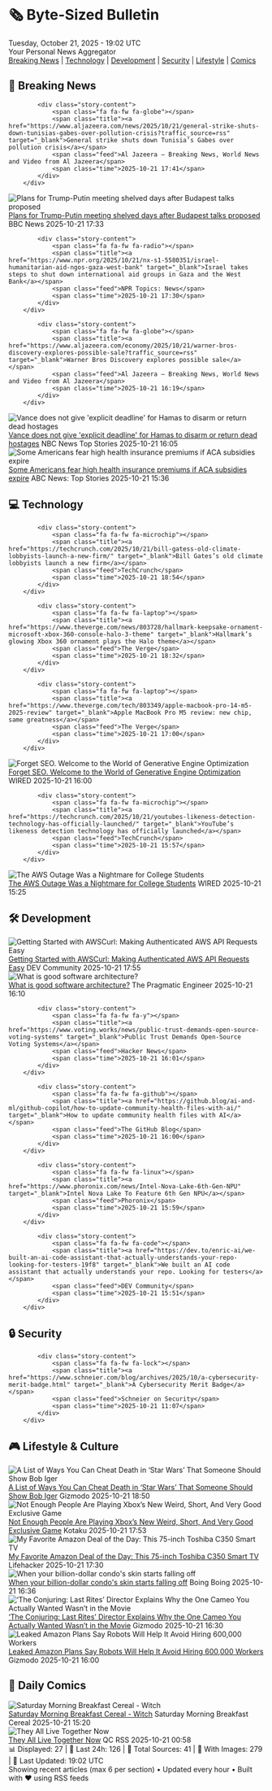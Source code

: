 <!-- Processing 54 RSS feeds at 2025-10-21 19:02:00 UTC -->
<!-- Processing: XKCD -->
<!-- Processing: Saturday Morning Breakfast Cereal -->
<!-- Processing: Penny Arcade -->
<!-- Processing: Garfield -->
<!-- Processing: Cyanide & Happiness -->
<!-- Processing: CNN Top Stories -->
<!-- Processing: CNN Breaking News -->
<!-- Processing: NPR News -->
<!-- Processing: CBC News -->
<!-- Error processing https://rss.cbc.ca/lineup/topstories.xml: The read operation timed out -->
<!-- Processing: Reuters World News -->
<!-- Processing: Guardian World News -->
<!-- Processing: TechCrunch -->
<!-- Processing: The Verge -->
<!-- Processing: Lobsters Python -->
<!-- Processing: Hacker News -->
<!-- Processing: StackOverflow Blog -->
<!-- Processing: It's FOSS -->
<!-- Processing: Red Hat Blog -->
<!-- Processing: Ubuntu Blog -->
<!-- Processing: GitHub Blog -->
<!-- Processing: GitLab Blog -->
<!-- Processing: The Pragmatic Engineer -->
<!-- Processing: Lifehacker -->
<!-- Processing: Gizmodo -->
<!-- Processing: Boing Boing -->
<!-- Processing: Krebs on Security -->
<!-- Generated 5 new posts out of 26 feeds processed -->
<div class="newspaper-header">
    <h1 class="newspaper-title">🗞️ Byte-Sized Bulletin</h1>
    <div class="newspaper-date">Tuesday, October 21, 2025 - 19:02 UTC</div>
    <div class="newspaper-subtitle">Your Personal News Aggregator</div>
</div>

<div class="newspaper-nav">
    <a href="#breaking">Breaking News</a> |
    <a href="#tech">Technology</a> |
    <a href="#dev">Development</a> |
    <a href="#security">Security</a> |
    <a href="#lifestyle">Lifestyle</a> |
    <a href="#webcomics">Comics</a>
</div>

<div class="news-section breaking-news" id="breaking">
<h2 class="section-header">🚨 Breaking News</h2>
<div class="stories-container">
<div class="story">
            
            <div class="story-content">
                <span class="fa fa-fw fa-globe"></span>
                <span class="title"><a href="https://www.aljazeera.com/news/2025/10/21/general-strike-shuts-down-tunisias-gabes-over-pollution-crisis?traffic_source=rss" target="_blank">General strike shuts down Tunisia’s Gabes over pollution crisis</a></span>
                <span class="feed">Al Jazeera – Breaking News, World News and Video from Al Jazeera</span>
                <span class="time">2025-10-21 17:41</span>
            </div>
        </div>
<div class="story">
            <img src="https://ichef.bbci.co.uk/ace/standard/240/cpsprodpb/1ae4/live/43fc4180-ae99-11f0-b305-65f4f8d88da9.jpg" alt="Plans for Trump-Putin meeting shelved days after Budapest talks proposed" class="story-image" loading="lazy" onerror="this.style.display='none'">
            <div class="story-content">
                <span class="fa fa-fw fa-earth-americas"></span>
                <span class="title"><a href="https://www.bbc.com/news/articles/c4gjp73gp41o?at_medium=RSS&at_campaign=rss" target="_blank">Plans for Trump-Putin meeting shelved days after Budapest talks proposed</a></span>
                <span class="feed">BBC News</span>
                <span class="time">2025-10-21 17:33</span>
            </div>
        </div>
<div class="story">
            
            <div class="story-content">
                <span class="fa fa-fw fa-radio"></span>
                <span class="title"><a href="https://www.npr.org/2025/10/21/nx-s1-5580351/israel-humanitarian-aid-ngos-gaza-west-bank" target="_blank">Israel takes steps to shut down international aid groups in Gaza and the West Bank</a></span>
                <span class="feed">NPR Topics: News</span>
                <span class="time">2025-10-21 17:30</span>
            </div>
        </div>
<div class="story">
            
            <div class="story-content">
                <span class="fa fa-fw fa-globe"></span>
                <span class="title"><a href="https://www.aljazeera.com/economy/2025/10/21/warner-bros-discovery-explores-possible-sale?traffic_source=rss" target="_blank">Warner Bros Discovery explores possible sale</a></span>
                <span class="feed">Al Jazeera – Breaking News, World News and Video from Al Jazeera</span>
                <span class="time">2025-10-21 16:19</span>
            </div>
        </div>
<div class="story">
            <img src="https://media-cldnry.s-nbcnews.com/image/upload/t_fit_1500w/mpx/2704722219/2025_10/1761062709071_f_mo_dc_vance_deadline_hamas_251021_1920x1080-2x3kw9.jpg" alt="Vance does not give &#x27;explicit deadline&#x27; for Hamas to disarm or return dead hostages" class="story-image" loading="lazy" onerror="this.style.display='none'">
            <div class="story-content">
                <span class="fa fa-fw fa-broadcast-tower"></span>
                <span class="title"><a href="https://www.nbcnews.com/video/vance-does-not-give-explicit-deadline-for-hamas-to-disarm-or-return-dead-hostages-250308677748" target="_blank">Vance does not give &#x27;explicit deadline&#x27; for Hamas to disarm or return dead hostages</a></span>
                <span class="feed">NBC News Top Stories</span>
                <span class="time">2025-10-21 16:05</span>
            </div>
        </div>
<div class="story">
            <img src="https://s.abcnews.com/images/Health/johnson-rt-er-251020_1760989553490_hpMain_4x3t_384.jpg" alt="Some Americans fear high health insurance premiums if ACA subsidies expire" class="story-image" loading="lazy" onerror="this.style.display='none'">
            <div class="story-content">
                <span class="fa fa-fw fa-tv"></span>
                <span class="title"><a href="https://abcnews.go.com/Health/americans-fear-high-premiums-aca-enhanced-subsidies-expire/story?id=126613026" target="_blank">Some Americans fear high health insurance premiums if ACA subsidies expire</a></span>
                <span class="feed">ABC News: Top Stories</span>
                <span class="time">2025-10-21 15:36</span>
            </div>
        </div>
</div>
</div>
<div class="news-section tech-news" id="tech">
<h2 class="section-header">💻 Technology</h2>
<div class="stories-container">
<div class="story">
            
            <div class="story-content">
                <span class="fa fa-fw fa-microchip"></span>
                <span class="title"><a href="https://techcrunch.com/2025/10/21/bill-gatess-old-climate-lobbyists-launch-a-new-firm/" target="_blank">Bill Gates’s old climate lobbyists launch a new firm</a></span>
                <span class="feed">TechCrunch</span>
                <span class="time">2025-10-21 18:54</span>
            </div>
        </div>
<div class="story">
            
            <div class="story-content">
                <span class="fa fa-fw fa-laptop"></span>
                <span class="title"><a href="https://www.theverge.com/news/803728/hallmark-keepsake-ornament-microsoft-xbox-360-console-halo-3-theme" target="_blank">Hallmark’s glowing Xbox 360 ornament plays the Halo theme</a></span>
                <span class="feed">The Verge</span>
                <span class="time">2025-10-21 18:32</span>
            </div>
        </div>
<div class="story">
            
            <div class="story-content">
                <span class="fa fa-fw fa-laptop"></span>
                <span class="title"><a href="https://www.theverge.com/tech/803349/apple-macbook-pro-14-m5-2025-review" target="_blank">Apple MacBook Pro M5 review: new chip, same greatness</a></span>
                <span class="feed">The Verge</span>
                <span class="time">2025-10-21 17:00</span>
            </div>
        </div>
<div class="story">
            <img src="https://media.wired.com/photos/68f6a93ad0fc611fc4919adc/master/pass/Model-Behavior-Santas-Helper-is-an-LLM-Business.jpg" alt="Forget SEO. Welcome to the World of Generative Engine Optimization" class="story-image" loading="lazy" onerror="this.style.display='none'">
            <div class="story-content">
                <span class="fa fa-fw fa-bolt"></span>
                <span class="title"><a href="https://www.wired.com/story/goodbye-seo-hello-geo-brandlight-openai/" target="_blank">Forget SEO. Welcome to the World of Generative Engine Optimization</a></span>
                <span class="feed">WIRED</span>
                <span class="time">2025-10-21 16:00</span>
            </div>
        </div>
<div class="story">
            
            <div class="story-content">
                <span class="fa fa-fw fa-microchip"></span>
                <span class="title"><a href="https://techcrunch.com/2025/10/21/youtubes-likeness-detection-technology-has-officially-launched/" target="_blank">YouTube’s likeness detection technology has officially launched</a></span>
                <span class="feed">TechCrunch</span>
                <span class="time">2025-10-21 15:57</span>
            </div>
        </div>
<div class="story">
            <img src="https://media.wired.com/photos/68f6afa95a7f87dd7d81d184/master/pass/Top_Art_Digital_Illo.jpg" alt="The AWS Outage Was a Nightmare for College Students" class="story-image" loading="lazy" onerror="this.style.display='none'">
            <div class="story-content">
                <span class="fa fa-fw fa-bolt"></span>
                <span class="title"><a href="https://www.wired.com/story/the-aws-outage-was-a-nightmare-for-college-students/" target="_blank">The AWS Outage Was a Nightmare for College Students</a></span>
                <span class="feed">WIRED</span>
                <span class="time">2025-10-21 15:25</span>
            </div>
        </div>
</div>
</div>
<div class="news-section dev-news" id="dev">
<h2 class="section-header">🛠️ Development</h2>
<div class="stories-container">
<div class="story">
            <img src="https://media2.dev.to/dynamic/image/width=800%2Cheight=%2Cfit=scale-down%2Cgravity=auto%2Cformat=auto/https%3A%2F%2Fdev-to-uploads.s3.amazonaws.com%2Fuploads%2Farticles%2Foz071s3vfzgzagglbym8.png" alt="Getting Started with AWSCurl: Making Authenticated AWS API Requests Easy" class="story-image" loading="lazy" onerror="this.style.display='none'">
            <div class="story-content">
                <span class="fa fa-fw fa-code"></span>
                <span class="title"><a href="https://dev.to/rijultp/getting-started-with-awscurl-making-authenticated-aws-api-requests-easy-18ok" target="_blank">Getting Started with AWSCurl: Making Authenticated AWS API Requests Easy</a></span>
                <span class="feed">DEV Community</span>
                <span class="time">2025-10-21 17:55</span>
            </div>
        </div>
<div class="story">
            <img src="https://substackcdn.com/image/fetch/$s_!BrG3!,f_auto,q_auto:good,fl_progressive:steep/https%3A%2F%2Fsubstack-post-media.s3.amazonaws.com%2Fpublic%2Fimages%2Fb3ef84c3-a8e2-4161-b346-5a58332a7361_1418x1094.png" alt="What is good software architecture?" class="story-image" loading="lazy" onerror="this.style.display='none'">
            <div class="story-content">
                <span class="fa fa-fw fa-wrench"></span>
                <span class="title"><a href="https://newsletter.pragmaticengineer.com/p/what-is-good-software-architecture" target="_blank">What is good software architecture?</a></span>
                <span class="feed">The Pragmatic Engineer</span>
                <span class="time">2025-10-21 16:10</span>
            </div>
        </div>
<div class="story">
            
            <div class="story-content">
                <span class="fa fa-fw fa-y"></span>
                <span class="title"><a href="https://www.voting.works/news/public-trust-demands-open-source-voting-systems" target="_blank">Public Trust Demands Open-Source Voting Systems</a></span>
                <span class="feed">Hacker News</span>
                <span class="time">2025-10-21 16:01</span>
            </div>
        </div>
<div class="story">
            
            <div class="story-content">
                <span class="fa fa-fw fa-github"></span>
                <span class="title"><a href="https://github.blog/ai-and-ml/github-copilot/how-to-update-community-health-files-with-ai/" target="_blank">How to update community health files with AI</a></span>
                <span class="feed">The GitHub Blog</span>
                <span class="time">2025-10-21 16:00</span>
            </div>
        </div>
<div class="story">
            
            <div class="story-content">
                <span class="fa fa-fw fa-linux"></span>
                <span class="title"><a href="https://www.phoronix.com/news/Intel-Nova-Lake-6th-Gen-NPU" target="_blank">Intel Nova Lake To Feature 6th Gen NPU</a></span>
                <span class="feed">Phoronix</span>
                <span class="time">2025-10-21 15:59</span>
            </div>
        </div>
<div class="story">
            
            <div class="story-content">
                <span class="fa fa-fw fa-code"></span>
                <span class="title"><a href="https://dev.to/enric-ai/we-built-an-ai-code-assistant-that-actually-understands-your-repo-looking-for-testers-19f8" target="_blank">We built an AI code assistant that actually understands your repo. Looking for testers</a></span>
                <span class="feed">DEV Community</span>
                <span class="time">2025-10-21 15:51</span>
            </div>
        </div>
</div>
</div>
<div class="news-section security-news" id="security">
<h2 class="section-header">🔒 Security</h2>
<div class="stories-container">
<div class="story">
            
            <div class="story-content">
                <span class="fa fa-fw fa-lock"></span>
                <span class="title"><a href="https://www.schneier.com/blog/archives/2025/10/a-cybersecurity-merit-badge.html" target="_blank">A Cybersecurity Merit Badge</a></span>
                <span class="feed">Schneier on Security</span>
                <span class="time">2025-10-21 11:07</span>
            </div>
        </div>
</div>
</div>
<div class="news-section lifestyle-news" id="lifestyle">
<h2 class="section-header">🎮 Lifestyle & Culture</h2>
<div class="stories-container">
<div class="story">
            <img src="https://gizmodo.com/app/uploads/2025/10/star-wars-rise-of-skywalker-kylo-ren-shrug-1280x853.jpg" alt="A List of Ways You Can Cheat Death in ‘Star Wars’ That Someone Should Show Bob Iger" class="story-image" loading="lazy" onerror="this.style.display='none'">
            <div class="story-content">
                <span class="fa fa-fw fa-computer"></span>
                <span class="title"><a href="https://gizmodo.com/star-wars-ways-to-cheat-death-ben-solo-movie-bob-iger-2000674908" target="_blank">A List of Ways You Can Cheat Death in ‘Star Wars’ That Someone Should Show Bob Iger</a></span>
                <span class="feed">Gizmodo</span>
                <span class="time">2025-10-21 18:50</span>
            </div>
        </div>
<div class="story">
            <img src="https://kotaku.com/app/uploads/2025/10/Keeperrv-1280x720.jpg" alt="Not Enough People Are Playing Xbox’s New Weird, Short, And Very Good Exclusive Game" class="story-image" loading="lazy" onerror="this.style.display='none'">
            <div class="story-content">
                <span class="fa fa-fw fa-gamepad"></span>
                <span class="title"><a href="https://kotaku.com/keeper-the-kotaku-review-xbox-game-pass-how-long-is-it-good-price-2000637702" target="_blank">Not Enough People Are Playing Xbox’s New Weird, Short, And Very Good Exclusive Game</a></span>
                <span class="feed">Kotaku</span>
                <span class="time">2025-10-21 17:53</span>
            </div>
        </div>
<div class="story">
            <img src="https://lifehacker.com/imagery/articles/01K83TEM1FRXAP8294NHN99FT8/hero-image.png" alt="My Favorite Amazon Deal of the Day: This 75-inch Toshiba C350 Smart TV" class="story-image" loading="lazy" onerror="this.style.display='none'">
            <div class="story-content">
                <span class="fa fa-fw fa-life-ring"></span>
                <span class="title"><a href="https://lifehacker.com/tech/75-inch-toshiba-c350-smart-tv-deal?utm_medium=RSS" target="_blank">My Favorite Amazon Deal of the Day: This 75-inch Toshiba C350 Smart TV</a></span>
                <span class="feed">Lifehacker</span>
                <span class="time">2025-10-21 17:30</span>
            </div>
        </div>
<div class="story">
            <img src="https://i0.wp.com/boingboing.net/wp-content/uploads/2021/02/432-park-avenue.jpg?fit=887%2C463&amp;quality=60&amp;ssl=1" alt="When your billion-dollar condo&#x27;s skin starts falling off" class="story-image" loading="lazy" onerror="this.style.display='none'">
            <div class="story-content">
                <span class="fa fa-fw fa-arrow-right"></span>
                <span class="title"><a href="https://boingboing.net/2025/10/21/when-your-billion-dollar-condos-skin-starts-falling-off.html" target="_blank">When your billion-dollar condo&#x27;s skin starts falling off</a></span>
                <span class="feed">Boing Boing</span>
                <span class="time">2025-10-21 16:36</span>
            </div>
        </div>
<div class="story">
            <img src="https://gizmodo.com/app/uploads/2025/10/ConjuringLastRites-1280x853.jpg" alt="‘The Conjuring: Last Rites’ Director Explains Why the One Cameo You Actually Wanted Wasn’t in the Movie" class="story-image" loading="lazy" onerror="this.style.display='none'">
            <div class="story-content">
                <span class="fa fa-fw fa-computer"></span>
                <span class="title"><a href="https://gizmodo.com/conjuring-last-rights-sister-irene-cameo-2000674970" target="_blank">‘The Conjuring: Last Rites’ Director Explains Why the One Cameo You Actually Wanted Wasn’t in the Movie</a></span>
                <span class="feed">Gizmodo</span>
                <span class="time">2025-10-21 16:30</span>
            </div>
        </div>
<div class="story">
            <img src="https://gizmodo.com/app/uploads/2025/06/agilityrobotamazon-1280x853.jpg" alt="Leaked Amazon Plans Say Robots Will Help It Avoid Hiring 600,000 Workers" class="story-image" loading="lazy" onerror="this.style.display='none'">
            <div class="story-content">
                <span class="fa fa-fw fa-computer"></span>
                <span class="title"><a href="https://gizmodo.com/leaked-amazon-plans-say-robots-will-help-it-avoid-hiring-600000-workers-2000674920" target="_blank">Leaked Amazon Plans Say Robots Will Help It Avoid Hiring 600,000 Workers</a></span>
                <span class="feed">Gizmodo</span>
                <span class="time">2025-10-21 16:00</span>
            </div>
        </div>
</div>
</div>
<div class="news-section webcomics-section" id="webcomics">
<h2 class="section-header">🎨 Daily Comics</h2>
<div class="stories-container">
<div class="story">
            <img src="https://www.smbc-comics.com/comics/1761007680-20251021.png" alt="Saturday Morning Breakfast Cereal - Witch" class="story-image" loading="lazy" onerror="this.style.display='none'">
            <div class="story-content">
                <span class="fa fa-fw fa-smile"></span>
                <span class="title"><a href="https://www.smbc-comics.com/comic/witch" target="_blank">Saturday Morning Breakfast Cereal - Witch</a></span>
                <span class="feed">Saturday Morning Breakfast Cereal</span>
                <span class="time">2025-10-21 15:20</span>
            </div>
        </div>
<div class="story">
            <img src="http://www.questionablecontent.net/comics/5683.png" alt="They All Live Together Now" class="story-image" loading="lazy" onerror="this.style.display='none'">
            <div class="story-content">
                <span class="fa fa-fw fa-music"></span>
                <span class="title"><a href="http://questionablecontent.net/view.php?comic=5683" target="_blank">They All Live Together Now</a></span>
                <span class="feed">QC RSS</span>
                <span class="time">2025-10-21 00:58</span>
            </div>
        </div>
</div>
</div>

<div class="newspaper-footer">
    <div class="stats">
        📊 Displayed: 27 | 📅 Last 24h: 126 | 📡 Total Sources: 41 | 📸 With Images: 279 |
        🔄 Last Updated: 19:02 UTC
    </div>
    <div class="footer-note">
        Showing recent articles (max 6 per section) • Updated every hour • Built with ❤️ using RSS feeds
    </div>
</div>
